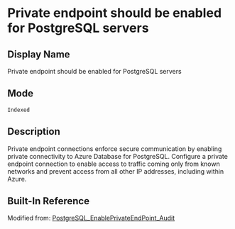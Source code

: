 # Private endpoint should be enabled for PostgreSQL servers

## Display Name

Private endpoint should be enabled for PostgreSQL servers

## Mode

`Indexed`

## Description

Private endpoint connections enforce secure communication by enabling private connectivity to Azure Database for PostgreSQL. Configure a private endpoint connection to enable access to traffic coming only from known networks and prevent access from all other IP addresses, including within Azure.

## Built-In Reference

Modified from: [PostgreSQL_EnablePrivateEndPoint_Audit](https://github.com/Azure/azure-policy/blob/master/built-in-policies/policyDefinitions/SQL/PostgreSQL_EnablePrivateEndPoint_Audit.json)